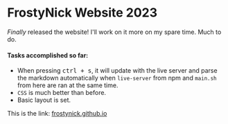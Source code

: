 # FrostyNick Website 2023

*Finally* released the website! I'll work on it more on my spare time. Much to do.

#### Tasks accomplished so far:

- When pressing <kbd>ctrl + s</kbd>, it will update with the live server and parse the markdown automatically when `live-server` from npm and `main.sh` from here are ran at the same time.
- `CSS` is much better than before.
- Basic layout is set.


This is the link: [frostynick.github.io](https://frostynick.github.io/)
